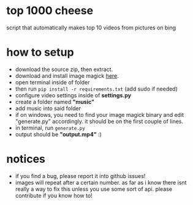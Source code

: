 # top 1000 cheese
script that automatically makes top 10 videos from pictures on bing

# how to setup
 - download the source zip, then extract.
 - download and install image magick [here](https://imagemagick.org/script/download.php).
 - open terminal inside of folder
 - then run `pip install -r requirements.txt` (add sudo if needed)
 - configure video settings inside of **settings.py**
 - create a folder named **"music"**
 - add music into said folder
 - if on windows, you need to find your image magick binary and edit "generate.py" accordingly. it should be on the first couple of lines.
 - in terminal, run `generate.py`
 - output should be **"output.mp4"** :)

# notices
- if you find a bug, please report it into github issues!
- images will repeat after a certain number. as far as i know there isnt really a way to fix this unless you use some sort of api. please contribute if you know how to!
